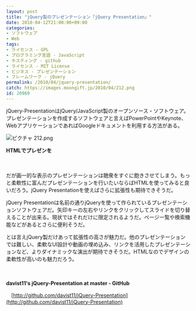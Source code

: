 ```yaml
---
layout: post
title: "jQuery製のプレゼンテーション「jQuery Presentation」"
date: 2010-04-12T21:00:00+09:00
categories:
- ソフトウェア
- Web
tags: 
- ライセンス - GPL
- プログラミング言語 - JavaScript
- ホスティング - github
- ライセンス - MIT License
- ビジネス - プレゼンテーション
- フレームワーク - jQuery
permalink: /2010/04/jquery-presentation/
catch: https://images.moongift.jp/2010/04/212.png
id: 20969
---
```

jQuery-PresentationはjQuery/JavaScript製のオープンソース・ソフトウェア。プレゼンテーションを作成するソフトウェアと言えばPowerPointやKeynote、WebアプリケーションであればGoogleドキュメントを利用する方法がある。

  

![ピクチャ 212.png](https://images.moongift.jp/2010/04/212.png)  
  
**HTMLでプレゼンを**

  

　

  

だが画一的な表示のプレゼンテーションは聴衆をすぐに飽きさせてしまう。もっと柔軟性に富んだプレゼンテーションを行いたいならばHTMLを使ってみると良いだろう。jQuery Presentationを使えばさらに拡張性も期待できそうだ。

  
<!--more-->

jQuery Presentationは名前の通りjQueryを使って作られているプレゼンテーションソフトウェアだ。矢印キーの左右やリンクをクリックしてスライドを切り替えることが出来る。現状ではそれだけに限定されるようだ。ページ一覧や検索機能などがあるとさらに便利そうだ。

  

とは言えjQuery製だけあって拡張性の高さが魅力だ。他のプレゼンテーションでは難しい、柔軟なUI設計や動画の埋め込み、リンクを活用したプレゼンテーションなど、よりダイナミックな演出が期待できそうだ。HTMLなのでデザインの柔軟性が高いのも魅力だろう。

  

　

  

**davist11's jQuery-Presentation at master - GitHub**  
  
　[http://github.com/davist11/jQuery-Presentation](http://github.com/davist11/jQuery-Presentation)

  
